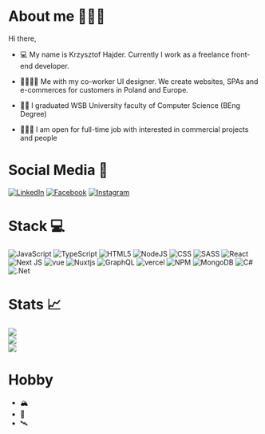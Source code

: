 # About me 🙋🏽‍♂️

Hi there,
- 💻  My name is Krzysztof Hajder. Currently I work as a freelance front-end developer.

- 🫱🏽‍🫲🏻 Me with my co-worker UI designer. We create websites, SPAs and e-commerces for customers in Poland and Europe. 

- 👨‍🎓 I graduated WSB University faculty of Computer Science (BEng Degree) 

- 👨🏽‍💻 I am open for full-time job with interested in commercial projects and people

# Social Media 📱 

[![LinkedIn](https://img.shields.io/badge/LinkedIn-%230077B5.svg?logo=linkedin&logoColor=white)](https://www.linkedin.com/in/krzysztofhajder) 
[![Facebook](https://img.shields.io/badge/Facebook-%231877F2.svg?logo=Facebook&logoColor=white)](https://www.facebook.com/hajzeer/) 
[![Instagram](https://img.shields.io/badge/Instagram-%23E4405F.svg?logo=Instagram&logoColor=white)](https://www.instagram.com/krzysiuhajder/) 

# Stack 💻 

![JavaScript](https://img.shields.io/badge/javascript-%23323330.svg?style=for-the-badge&logo=javascript&logoColor=%23F7DF1E) 
![TypeScript](https://img.shields.io/badge/typescript-%23007ACC.svg?style=for-the-badge&logo=typescript&logoColor=white) 
![HTML5](https://img.shields.io/badge/html5-%23E34F26.svg?style=for-the-badge&logo=html5&logoColor=white) 
![NodeJS](https://img.shields.io/badge/node.js-6DA55F?style=for-the-badge&logo=node.js&logoColor=white) 
![CSS](https://img.shields.io/badge/CSS3-1572B6?style=for-the-badge&logo=css3&logoColor=white)
![SASS](https://img.shields.io/badge/Sass-CC6699?style=for-the-badge&logo=sass&logoColor=white)
![React](https://img.shields.io/badge/React-20232A?style=for-the-badge&logo=react&logoColor=61DAFB)
![Next JS](https://img.shields.io/badge/Next-black?style=for-the-badge&logo=next.js&logoColor=white)
![vue](https://img.shields.io/badge/Vue.js-35495E?style=for-the-badge&logo=vue.js&logoColor=4FC08D)
![Nuxtjs](https://img.shields.io/badge/Nuxt-002E3B?style=for-the-badge&logo=nuxtdotjs&logoColor=#00DC82)
![GraphQL](https://img.shields.io/badge/-GraphQL-E10098?style=for-the-badge&logo=graphql&logoColor=white)
![vercel](https://img.shields.io/badge/Vercel-000000?style=for-the-badge&logo=vercel&logoColor=white)
![NPM](https://img.shields.io/badge/NPM-%23000000.svg?style=for-the-badge&logo=npm&logoColor=white) 
![MongoDB](https://img.shields.io/badge/MongoDB-%234ea94b.svg?style=for-the-badge&logo=mongodb&logoColor=white)
![C#](https://img.shields.io/badge/c%23-%23239120.svg?style=for-the-badge&logo=c-sharp&logoColor=white) 
![.Net](https://img.shields.io/badge/.NET-5C2D91?style=for-the-badge&logo=.net&logoColor=white) 

# Stats 📈
![](https://github-readme-stats.vercel.app/api?username=hajzeer&theme=dark&hide_border=true&include_all_commits=true&count_private=true)<br/>
![](https://github-readme-streak-stats.herokuapp.com/?user=hajzeer&theme=dark&hide_border=true)<br/>
![](https://github-readme-stats.vercel.app/api/top-langs/?username=hajzeer&theme=dark&hide_border=true&include_all_commits=true&count_private=true&layout=compact)

# Hobby

- 🏔️ 
- 🏀
- 🛰️

<!--
**hajzeer/hajzeer** is a ✨ _special_ ✨ repository because its `README.md` (this file) appears on your GitHub profile.

Here are some ideas to get you started:

- 🔭 I’m currently working on ...
- 🌱 I’m currently learning ...
- 👯 I’m looking to collaborate on ...
- 🤔 I’m looking for help with ...
- 💬 Ask me about ...
- 📫 How to reach me: ...
- 😄 Pronouns: ...
- ⚡ Fun fact: ...
-->
